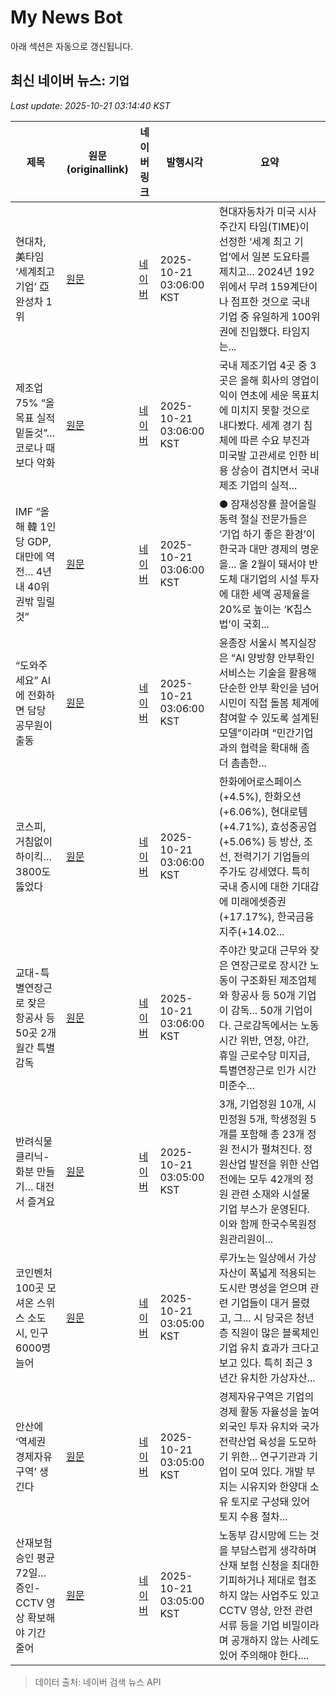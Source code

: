 # My News Bot

아래 섹션은 자동으로 갱신됩니다.

<!-- NEWS:START -->
## 최신 네이버 뉴스: `기업`
_Last update: 2025-10-21 03:14:40 KST_

| 제목 | 원문(originallink) | 네이버 링크 | 발행시각 | 요약 |
|---|---|---|---|---|
| 현대차, 美타임 ‘세계최고 기업’ 亞 완성차 1위 | [원문](https://www.donga.com/news/People/article/all/20251021/132601011/2) | [네이버](https://n.news.naver.com/mnews/article/020/0003668577?sid=102) | 2025-10-21 03:06:00 KST | 현대자동차가 미국 시사주간지 타임(TIME)이 선정한 ‘세계 최고 기업’에서 일본 도요타를 제치고... 2024년 192위에서 무려 159계단이나 점프한 것으로 국내 기업 중 유일하게 100위권에 진입했다. 타임지는... |
| 제조업 75% “올 목표 실적 밑돌것”… 코로나 때보다 악화 | [원문](https://www.donga.com/news/Economy/article/all/20251021/132601215/2) | [네이버](https://n.news.naver.com/mnews/article/020/0003668575?sid=101) | 2025-10-21 03:06:00 KST | 국내 제조기업 4곳 중 3곳은 올해 회사의 영업이익이 연초에 세운 목표치에 미치지 못할 것으로 내다봤다. 세계 경기 침체에 따른 수요 부진과 미국발 고관세로 인한 비용 상승이 겹치면서 국내 제조 기업의 실적... |
| IMF “올해 韓 1인당 GDP, 대만에 역전… 4년내 40위권밖 밀릴것” | [원문](https://www.donga.com/news/Economy/article/all/20251021/132601217/2) | [네이버](https://n.news.naver.com/mnews/article/020/0003668574?sid=101) | 2025-10-21 03:06:00 KST | ● 잠재성장률 끌어올릴 동력 절실 전문가들은 ‘기업 하기 좋은 환경’이 한국과 대만 경제의 명운을... 올 2월이 돼서야 반도체 대기업의 시설 투자에 대한 세액 공제율을 20%로 높이는 ‘K칩스법’이 국회... |
| “도와주세요” AI에 전화하면 담당 공무원이 출동 | [원문](https://www.donga.com/news/Society/article/all/20251021/132600505/2) | [네이버](https://n.news.naver.com/mnews/article/020/0003668593?sid=102) | 2025-10-21 03:06:00 KST | 윤종장 서울시 복지실장은 “AI 양방향 안부확인서비스는 기술을 활용해 단순한 안부 확인을 넘어 시민이 직접 돌봄 체계에 참여할 수 있도록 설계된 모델”이라며 “민간기업과의 협력을 확대해 좀 더 촘촘한... |
| 코스피, 거침없이 하이킥… 3800도 뚫었다 | [원문](https://www.donga.com/news/Economy/article/all/20251020/132599926/2) | [네이버](https://n.news.naver.com/mnews/article/020/0003668594?sid=101) | 2025-10-21 03:06:00 KST | 한화에어로스페이스(+4.5%), 한화오션(+6.06%), 현대로템(+4.71%), 효성중공업(+5.06%) 등 방산, 조선, 전력기기 기업들의 주가도 강세였다. 특히 국내 증시에 대한 기대감에 미래에셋증권(+17.17%), 한국금융지주(+14.02... |
| 교대-특별연장근로 잦은 항공사 등 50곳 2개월간 특별 감독 | [원문](https://www.donga.com/news/Economy/article/all/20251021/132599902/2) | [네이버](https://n.news.naver.com/mnews/article/020/0003668595?sid=102) | 2025-10-21 03:06:00 KST | 주야간 맞교대 근무와 잦은 연장근로로 장시간 노동이 구조화된 제조업체와 항공사 등 50개 기업이 감독... 50개 기업이다. 근로감독에서는 노동시간 위반, 연장, 야간, 휴일 근로수당 미지급, 특별연장근로 인가 시간 미준수... |
| 반려식물 클리닉-화분 만들기… 대전서 즐겨요 | [원문](https://www.donga.com/news/Society/article/all/20251020/132599736/2) | [네이버](https://n.news.naver.com/mnews/article/020/0003668563?sid=102) | 2025-10-21 03:05:00 KST | 3개, 기업정원 10개, 시민정원 5개, 학생정원 5개를 포함해 총 23개 정원 전시가 펼쳐진다. 정원산업 발전을 위한 산업전에는 모두 42개의 정원 관련 소재와 시설물 기업 부스가 운영된다. 이와 함께 한국수목원정원관리원이... |
| 코인벤처 100곳 모셔온 스위스 소도시, 인구 6000명 늘어 | [원문](https://www.donga.com/news/Inter/article/all/20251021/132601230/2) | [네이버](https://n.news.naver.com/mnews/article/020/0003668573?sid=104) | 2025-10-21 03:05:00 KST | 루가노는 일상에서 가상자산이 폭넓게 적용되는 도시란 명성을 얻으며 관련 기업들이 대거 몰렸고, 그... 시 당국은 청년층 직원이 많은 블록체인 기업 유치 효과가 크다고 보고 있다. 특히 최근 3년간 유치한 가상자산... |
| 안산에 ‘역세권 경제자유구역’ 생긴다 | [원문](https://www.donga.com/news/Society/article/all/20251021/132600513/2) | [네이버](https://n.news.naver.com/mnews/article/020/0003668551?sid=102) | 2025-10-21 03:05:00 KST | 경제자유구역은 기업의 경제 활동 자율성을 높여 외국인 투자 유치와 국가전략산업 육성을 도모하기 위한... 연구기관과 기업이 모여 있다. 개발 부지는 시유지와 한양대 소유 토지로 구성돼 있어 토지 수용 절차... |
| 산재보험 승인 평균 72일… 증인-CCTV 영상 확보해야 기간 줄어 | [원문](https://www.donga.com/news/Economy/article/all/20251021/132599900/2) | [네이버](https://n.news.naver.com/mnews/article/020/0003668555?sid=102) | 2025-10-21 03:05:00 KST | 노동부 감시망에 드는 것을 부담스럽게 생각하며 산재 보험 신청을 최대한 기피하거나 제대로 협조하지 않는 사업주도 있고 CCTV 영상, 안전 관련 서류 등을 기업 비밀이라며 공개하지 않는 사례도 있어 주의해야 한다.... |

> 데이터 출처: 네이버 검색 뉴스 API
<!-- NEWS:END -->
